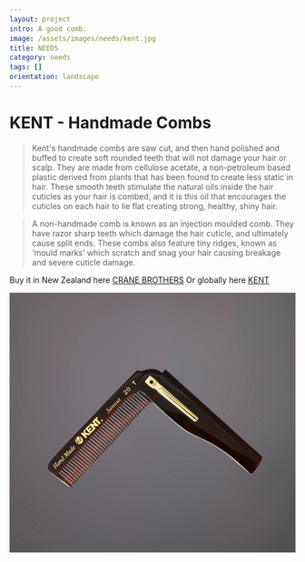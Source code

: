 ```yaml
---
layout: project
intro: A good comb.  
image: /assets/images/needs/kent.jpg
title: NEEDS
category: needs
tags: []
orientation: landscape
---
```


# KENT - Handmade Combs

> Kent's handmade combs are saw cut, and then hand polished and buffed to create soft rounded teeth that will not damage your hair or scalp. They are made from cellulose acetate, a non-petroleum based plastic derived from plants that has been found to create less static in hair. These smooth teeth stimulate the natural oils inside the hair cuticles as your hair is combed, and it is this oil that encourages the cuticles on each hair to lie flat creating strong, healthy, shiny hair.

> A non-handmade comb is known as an injection moulded comb. They have razor sharp teeth which damage the hair cuticle, and ultimately cause split ends. These combs also feature tiny ridges, known as ‘mould marks’ which scratch and snag your hair causing breakage and severe cuticle damage.

Buy it in New Zealand here <a href="http://crane-brothers.com/shop/grooming/kent-switchblade-comb-with-clip/" target="_blank">CRANE BROTHERS</a>
Or globally here <a href="http://www.kentbrushes.com/shopexd.asp?id=268&amp;catid=31" target="_blank">KENT</a>

![](/assets/images/needs/kent.jpg)